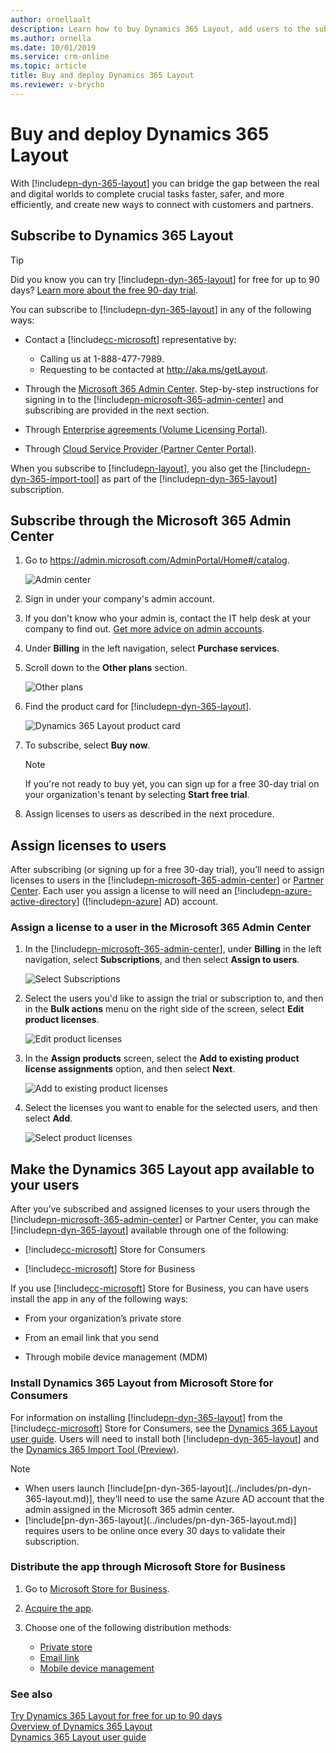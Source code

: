```yaml
---
author: ornellaalt
description: Learn how to buy Dynamics 365 Layout, add users to the subscription, and deploy the app to users in several different ways
ms.author: ornella
ms.date: 10/01/2019
ms.service: crm-online
ms.topic: article
title: Buy and deploy Dynamics 365 Layout
ms.reviewer: v-brycho
---
```


# Buy and deploy Dynamics 365 Layout

With [!include[pn-dyn-365-layout](../includes/pn-dyn-365-layout.md)] you can bridge the gap between the real and digital worlds to complete crucial tasks faster, safer, and more efficiently, and create new ways to connect with customers and partners.

## Subscribe to Dynamics 365 Layout

> [!TIP]
> Did you know you can try [!include[pn-dyn-365-layout](../includes/pn-dyn-365-layout.md)] for free for up to 90 days? [Learn more about the free 90-day trial](try-layout-free.md).

You can subscribe to [!include[pn-dyn-365-layout](../includes/pn-dyn-365-layout.md)] in any of the following ways:

-   Contact a [!include[cc-microsoft](../includes/cc-microsoft.md)] representative by: 

    - Calling us at 1-888-477-7989.
    - Requesting to be contacted at http://aka.ms/getLayout.

    
-   Through the [Microsoft 365 Admin Center](https://admin.microsoft.com/AdminPortal/Home#/catalog). Step-by-step instructions for signing in to the [!include[pn-microsoft-365-admin-center](../includes/pn-microsoft-365-admin-center.md)] and subscribing are provided in the next section.

-   Through [Enterprise agreements (Volume Licensing Portal)](https://www.microsoft.com/licensing/servicecenter/default.aspx).

-   Through [Cloud Service Provider (Partner Center Portal)](https://partner.microsoft.com/cloud-solution-provider/csp-partner).

When you subscribe to [!include[pn-layout](../includes/pn-layout.md)], you also get the [!include[pn-dyn-365-import-tool](../includes/pn-dyn-365-import-tool.md)] as part of the [!include[pn-dyn-365-layout](../includes/pn-dyn-365-layout.md)] subscription.

## Subscribe through the Microsoft 365 Admin Center

1. Go to https://admin.microsoft.com/AdminPortal/Home#/catalog.

   ![Admin center](../media/AdminCenter.png "Admin Center")

2. Sign in under your company's admin account.

3. If you don't know who your admin is, contact the IT help desk at your company to find out. [Get more advice on admin accounts](https://support.office.com/article/office-365-admin-overview-c7228a3e-061f-4575-b1ef-adf1d1669870?ui=en-US&rs=en-US&ad=US).

4. Under **Billing** in the left navigation, select **Purchase services**.
   
5. Scroll down to the **Other plans** section.

   ![Other plans](../media/OtherPlans.PNG "Select Other plans")
   
6. Find the product card for [!include[pn-dyn-365-layout](../includes/pn-dyn-365-layout.md)].

   ![Dynamics 365 Layout product card](../media/ProductCard.PNG "Layout product card")
   
7. To subscribe, select **Buy now**.

   > [!NOTE]
   > If you're not ready to buy yet, you can sign up for a free 30-day trial on your organization's tenant by selecting **Start free trial**.  
   
8. Assign licenses to users as described in the next procedure.

## Assign licenses to users

After subscribing (or signing up for a free 30-day trial), you’ll need to assign licenses to users in the [!include[pn-microsoft-365-admin-center](../includes/pn-microsoft-365-admin-center.md)] or [Partner Center](https://partner.microsoft.com/cloud-solution-provider/csp-partner). Each user you
assign a license to will need an [!include[pn-azure-active-directory](../includes/pn-azure-active-directory.md)] ([!include[pn-azure](../includes/pn-azure.md)] AD) account.

### Assign a license to a user in the Microsoft 365 Admin Center

1. In the [!include[pn-microsoft-365-admin-center](../includes/pn-microsoft-365-admin-center.md)], under **Billing** in the left navigation, select **Subscriptions**, and then select **Assign to users**.

   ![Select Subscriptions](../media/AssignUsers.PNG "Select Subscriptions")
   
2. Select the users you'd like to assign the trial or subscription to, and then in the **Bulk actions** menu on the right side of the screen, select **Edit product licenses**. 

   ![Edit product licenses](../media/EditLicenses.PNG "Edit product licenses")
   
3. In the **Assign products** screen, select the **Add to existing product license assignments** option, and then select **Next**.

   ![Add to existing product licenses](../media/AddProductLicenses.png "Add to existing product licenses")
   
4. Select the licenses you want to enable for the selected users, and then select **Add**.

   ![Select product licenses](../media/SelectLicenses.PNG "Select product licenses")

## Make the Dynamics 365 Layout app available to your users

After you’ve subscribed and assigned licenses to your users through the [!include[pn-microsoft-365-admin-center](../includes/pn-microsoft-365-admin-center.md)] or Partner Center, you can make [!include[pn-dyn-365-layout](../includes/pn-dyn-365-layout.md)] available through one of the following:

-   [!include[cc-microsoft](../includes/cc-microsoft.md)] Store for Consumers

-   [!include[cc-microsoft](../includes/cc-microsoft.md)] Store for Business

If you use [!include[cc-microsoft](../includes/cc-microsoft.md)] Store for Business, you can have users install the app
in any of the following ways:

-   From your organization’s private store

-   From an email link that you send

-   Through mobile device management (MDM)

### Install Dynamics 365 Layout from Microsoft Store for Consumers


For information on installing [!include[pn-dyn-365-layout](../includes/pn-dyn-365-layout.md)] from the [!include[cc-microsoft](../includes/cc-microsoft.md)] Store for Consumers,
see the [Dynamics 365 Layout user guide](../layout/user-guide.md). Users will need to install both [!include[pn-dyn-365-layout](../includes/pn-dyn-365-layout.md)] and the [Dynamics 365 Import Tool (Preview)](../layout/user-guide.md).

> [!NOTE]
> <ul><li>When users launch [!include[pn-dyn-365-layout](../includes/pn-dyn-365-layout.md)], they’ll need to use the same Azure AD account that the admin assigned in the Microsoft 365 admin center.</li>
> <li>[!include[pn-dyn-365-layout](../includes/pn-dyn-365-layout.md)] requires users to be online once every 30 days to validate their subscription.</li></ul>

### Distribute the app through Microsoft Store for Business

1.  Go to [Microsoft Store for Business](https://businessstore.microsoft.com/store).

2.  [Acquire the app](https://docs.microsoft.com/microsoft-store/acquire-apps-microsoft-store-for-business).

3.  Choose one of the following distribution methods:

    -   [Private store](https://docs.microsoft.com/microsoft-store/distribute-apps-from-your-private-store)
    -   [Email link](https://docs.microsoft.com/microsoft-store/assign-apps-to-employees)
    -   [Mobile device management](https://docs.microsoft.com/microsoft-store/configure-mdm-provider-microsoft-store-for-business)

### See also
[Try Dynamics 365 Layout for free for up to 90 days](try-layout-free.md)<br/>
[Overview of Dynamics 365 Layout](../layout/index.md)<br/>
[Dynamics 365 Layout user guide](../layout/user-guide.md)<br/>


